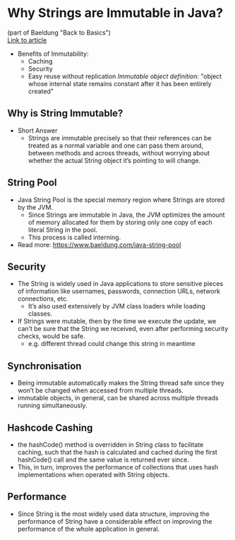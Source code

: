 # Why Strings are Immutable in Java?  
(part of Baeldung "Back to Basics")  
[Link to article](https://www.baeldung.com/java-string-immutable)  
* Benefits of Immutability:
	* Caching
	* Security
	* Easy reuse without replication
*Immutable object definition*: "object whose internal state remains constant after it has been entirely created"  
## Why is String Immutable?
* Short Answer
	* Strings are immutable precisely so that their references can be treated as a normal variable and one can pass them around, between methods and across threads, without worrying about whether the actual String object it’s pointing to will change.
## String Pool
* Java String Pool is the special memory region where Strings are stored by the JVM. 
	* Since Strings are immutable in Java, the JVM optimizes the amount of memory allocated for them by storing only one copy of each literal String in the pool. 
	* This process is called interning.
* Read more: https://www.baeldung.com/java-string-pool
## Security
* The String is widely used in Java applications to store sensitive pieces of information like usernames, passwords, connection URLs, network connections, etc. 
	* It’s also used extensively by JVM class loaders while loading classes.
* If Strings were mutable, then by the time we execute the update, we can’t be sure that the String we received, even after performing security checks, would be safe.
	* e.g. different thread could change this string in meantime
## Synchronisation
* Being immutable automatically makes the String thread safe since they won’t be changed when accessed from multiple threads.
* immutable objects, in general, can be shared across multiple threads running simultaneously.
## Hashcode Cashing
* the hashCode() method is overridden in String class to facilitate caching, such that the hash is calculated and cached during the first hashCode() call and the same value is returned ever since.
* This, in turn, improves the performance of collections that uses hash implementations when operated with String objects.
## Performance
* Since String is the most widely used data structure, improving the performance of String have a considerable effect on improving the performance of the whole application in general.